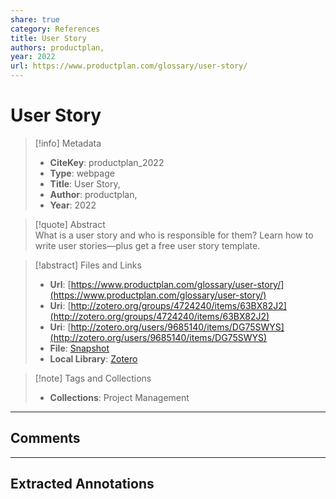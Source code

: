 ```yaml
---
share: true
category: References
title: User Story
authors: productplan,
year: 2022
url: https://www.productplan.com/glossary/user-story/
---
```

  
# User Story  
  
> [!info] Metadata  
> - **CiteKey**: productplan_2022  
> - **Type**: webpage  
> - **Title**: User Story,   
> - **Author**: productplan,  
> - **Year**: 2022   
  
> [!quote] Abstract  
> What is a user story and who is responsible for them? Learn how to write user stories—plus get a free user story template.  
  
> [!abstract] Files and Links  
> - **Url**: [https://www.productplan.com/glossary/user-story/](https://www.productplan.com/glossary/user-story/)  
> - **Uri**: [http://zotero.org/groups/4724240/items/63BX82J2](http://zotero.org/groups/4724240/items/63BX82J2)  
> - **Uri**: [http://zotero.org/users/9685140/items/DG75SWYS](http://zotero.org/users/9685140/items/DG75SWYS)  
> - **File**: [Snapshot](file:///Users/jan/Zotero/storage/RXGJPTQF/user-story.html)  
> - **Local Library**: [Zotero]((zotero://select/library/items/DG75SWYS))  
  
> [!note] Tags and Collections  
> - **Collections**: Project Management  
  
----  
  
## Comments  
  
  
  
----  
  
## Extracted Annotations  
  
